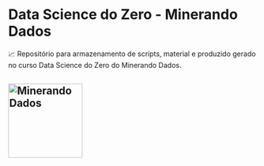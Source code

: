 # Data Science do Zero - Minerando Dados

:chart_with_upwards_trend:
 Repositório para armazenamento de scripts, material e produzido gerado no curso Data Science do Zero do Minerando Dados.
 
<a  href="https://minerandodados.com.br/"> <img src="https://minerandodados.com.br/wp-content/uploads/2019/06/Rob%C3%B4-Minerador_metade-final-1.png" title="Minerando Dados" class="center" width="150">  </a>
-------

